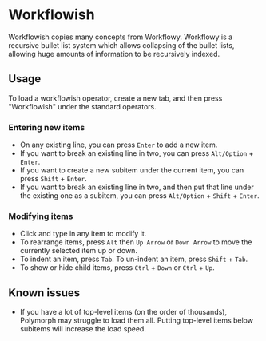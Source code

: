 # Workflowish
Workflowish copies many concepts from Workflowy. Workflowy is a recursive bullet list system which allows collapsing of the bullet lists, allowing huge amounts of information to be recursively indexed.

## Usage
To load a workflowish operator, create a new tab, and then press "Workflowish" under the standard operators.
### Entering new items
- On any existing line, you can press `Enter` to add a new item.
- If you want to break an existing line in two, you can press `Alt/Option` + `Enter`.
- If you want to create a new subitem under the current item, you can press `Shift` + `Enter`.
- If you want to break an existing line in two, and then put that line under the existing one as a subitem, you can press `Alt/Option` + `Shift` + `Enter`.
### Modifying items
- Click and type in any item to modify it.
- To rearrange items, press `Alt` then `Up Arrow` or `Down Arrow` to move the currently selected item up or down.
- To indent an item, press `Tab`. To un-indent an item, press `Shift` + `Tab`.
- To show or hide child items, press `Ctrl` + `Down` or `Ctrl` + `Up`.

## Known issues
- If you have a lot of top-level items (on the order of thousands), Polymorph may struggle to load them all. Putting top-level items below subitems will increase the load speed.